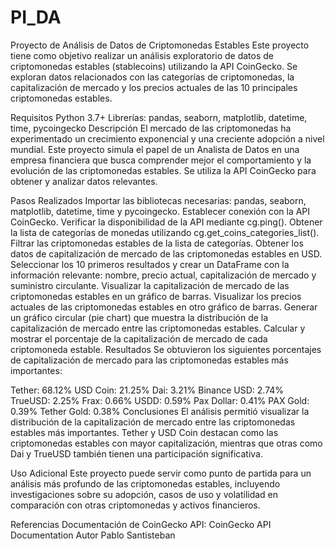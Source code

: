 # PI_DA
Proyecto de Análisis de Datos de Criptomonedas Estables
Este proyecto tiene como objetivo realizar un análisis exploratorio de datos de criptomonedas estables (stablecoins) utilizando la API CoinGecko. Se exploran datos relacionados con las categorías de criptomonedas, la capitalización de mercado y los precios actuales de las 10 principales criptomonedas estables.

Requisitos
Python 3.7+
Librerías: pandas, seaborn, matplotlib, datetime, time, pycoingecko
Descripción
El mercado de las criptomonedas ha experimentado un crecimiento exponencial y una creciente adopción a nivel mundial. Este proyecto simula el papel de un Analista de Datos en una empresa financiera que busca comprender mejor el comportamiento y la evolución de las criptomonedas estables. Se utiliza la API CoinGecko para obtener y analizar datos relevantes.

Pasos Realizados
Importar las bibliotecas necesarias: pandas, seaborn, matplotlib, datetime, time y pycoingecko.
Establecer conexión con la API CoinGecko.
Verificar la disponibilidad de la API mediante cg.ping().
Obtener la lista de categorías de monedas utilizando cg.get_coins_categories_list().
Filtrar las criptomonedas estables de la lista de categorías.
Obtener los datos de capitalización de mercado de las criptomonedas estables en USD.
Seleccionar los 10 primeros resultados y crear un DataFrame con la información relevante: nombre, precio actual, capitalización de mercado y suministro circulante.
Visualizar la capitalización de mercado de las criptomonedas estables en un gráfico de barras.
Visualizar los precios actuales de las criptomonedas estables en otro gráfico de barras.
Generar un gráfico circular (pie chart) que muestra la distribución de la capitalización de mercado entre las criptomonedas estables.
Calcular y mostrar el porcentaje de la capitalización de mercado de cada criptomoneda estable.
Resultados
Se obtuvieron los siguientes porcentajes de capitalización de mercado para las criptomonedas estables más importantes:

Tether: 68.12%
USD Coin: 21.25%
Dai: 3.21%
Binance USD: 2.74%
TrueUSD: 2.25%
Frax: 0.66%
USDD: 0.59%
Pax Dollar: 0.41%
PAX Gold: 0.39%
Tether Gold: 0.38%
Conclusiones
El análisis permitió visualizar la distribución de la capitalización de mercado entre las criptomonedas estables más importantes. Tether y USD Coin destacan como las criptomonedas estables con mayor capitalización, mientras que otras como Dai y TrueUSD también tienen una participación significativa.

Uso Adicional
Este proyecto puede servir como punto de partida para un análisis más profundo de las criptomonedas estables, incluyendo investigaciones sobre su adopción, casos de uso y volatilidad en comparación con otras criptomonedas y activos financieros.

Referencias
Documentación de CoinGecko API: CoinGecko API Documentation
Autor
Pablo Santisteban
